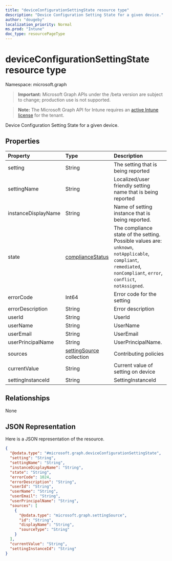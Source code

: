 ```yaml
---
title: "deviceConfigurationSettingState resource type"
description: "Device Configuration Setting State for a given device."
author: "dougeby"
localization_priority: Normal
ms.prod: "Intune"
doc_type: resourcePageType
---
```


# deviceConfigurationSettingState resource type

Namespace: microsoft.graph

> **Important:** Microsoft Graph APIs under the /beta version are subject to change; production use is not supported.

> **Note:** The Microsoft Graph API for Intune requires an [active Intune license](https://go.microsoft.com/fwlink/?linkid=839381) for the tenant.

Device Configuration Setting State for a given device.

## Properties
|Property|Type|Description|
|:---|:---|:---|
|setting|String|The setting that is being reported|
|settingName|String|Localized/user friendly setting name that is being reported|
|instanceDisplayName|String|Name of setting instance that is being reported.|
|state|[complianceStatus](../resources/intune-shared-compliancestatus.md)|The compliance state of the setting. Possible values are: `unknown`, `notApplicable`, `compliant`, `remediated`, `nonCompliant`, `error`, `conflict`, `notAssigned`.|
|errorCode|Int64|Error code for the setting|
|errorDescription|String|Error description|
|userId|String|UserId|
|userName|String|UserName|
|userEmail|String|UserEmail|
|userPrincipalName|String|UserPrincipalName.|
|sources|[settingSource](../resources/intune-deviceconfig-settingsource.md) collection|Contributing policies|
|currentValue|String|Current value of setting on device|
|settingInstanceId|String|SettingInstanceId|

## Relationships
None

## JSON Representation
Here is a JSON representation of the resource.
<!-- {
  "blockType": "resource",
  "@odata.type": "microsoft.graph.deviceConfigurationSettingState"
}
-->
``` json
{
  "@odata.type": "#microsoft.graph.deviceConfigurationSettingState",
  "setting": "String",
  "settingName": "String",
  "instanceDisplayName": "String",
  "state": "String",
  "errorCode": 1024,
  "errorDescription": "String",
  "userId": "String",
  "userName": "String",
  "userEmail": "String",
  "userPrincipalName": "String",
  "sources": [
    {
      "@odata.type": "microsoft.graph.settingSource",
      "id": "String",
      "displayName": "String",
      "sourceType": "String"
    }
  ],
  "currentValue": "String",
  "settingInstanceId": "String"
}
```




